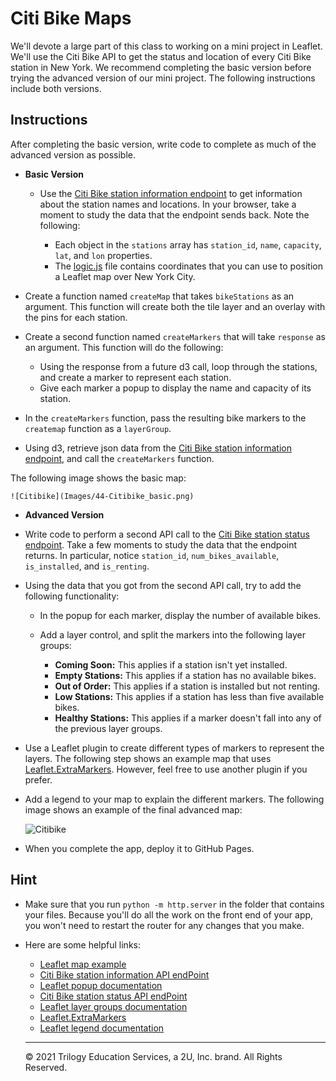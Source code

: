 # Citi Bike Maps

We'll devote a large part of this class to working on a mini project in Leaflet. We'll use the Citi Bike API to get the status and location of every Citi Bike station in New York. We recommend completing the basic version before trying the advanced version of our mini project. The following instructions include both versions.

## Instructions

After completing the basic version, write code to complete as much of the advanced version as possible.

* **Basic Version**

    * Use the [Citi Bike station information endpoint](https://gbfs.citibikenyc.com/gbfs/en/station_information.json) to get information about the station names and locations. In your browser, take a moment to study the data that the endpoint sends back. Note the following:

        * Each object in the `stations` array has `station_id`, `name`, `capacity`, `lat`, and `lon` properties.
        * The [logic.js](Unsolved/static/js/logic.js) file contains coordinates that you can use to position a Leaflet map over New York City.

* Create a function named `createMap` that takes `bikeStations` as an argument. This function will create both the tile layer and an overlay with the pins for each station.

* Create a second function named `createMarkers` that will take `response` as an argument. This function will do the following:

    * Using the response from a future d3 call, loop through the stations, and create a marker to represent each station.
    * Give each marker a popup to display the name and capacity of its station.

* In the `createMarkers` function, pass the resulting bike markers to the `createmap` function as a `layerGroup`.

* Using d3, retrieve json data from the [Citi Bike station information endpoint](https://gbfs.citibikenyc.com/gbfs/en/station_information.json), and call the `createMarkers` function.

The following image shows the basic map:

    ![Citibike](Images/44-Citibike_basic.png)

* **Advanced Version**

* Write code to perform a second API call to the [Citi Bike station status endpoint](https://gbfs.citibikenyc.com/gbfs/en/station_status.json). Take a few moments to study the data that the endpoint returns. In particular, notice `station_id`, `num_bikes_available`, `is_installed`, and `is_renting`.

* Using the data that you got from the second API call, try to add the following functionality:

    * In the popup for each marker, display the number of available bikes.

    * Add a layer control, and split the markers into the following layer groups:

        * **Coming Soon:** This applies if a station isn't yet installed.
        * **Empty Stations:** This applies if a station has no available bikes.
        * **Out of Order:** This applies if a station is installed but not renting.
        * **Low Stations:** This applies if a station has less than five available bikes.
        * **Healthy Stations:** This applies if a marker doesn't fall into any of the previous layer groups.

* Use a Leaflet plugin to create different types of markers to represent the layers. The following step shows an example map that uses [Leaflet.ExtraMarkers](https://github.com/coryasilva/Leaflet.ExtraMarkers). However, feel free to use another plugin if you prefer.

* Add a legend to your map to explain the different markers. The following image shows an example of the final advanced map:

    ![Citibike](Images/44-Citibike_advanced.png)

* When you complete the app, deploy it to GitHub Pages.

## Hint

* Make sure that you run `python -m http.server` in the folder that contains your files. Because you'll do all the work on the front end of your app, you won't need to restart the router for any changes that you make.

* Here are some helpful links:

  * [Leaflet map example](https://leafletjs.com/reference-1.7.1.html#map-example)
  * [Citi Bike station information API endPoint](https://gbfs.citibikenyc.com/gbfs/en/station_information.json)
  * [Leaflet popup documentation](http://leafletjs.com/reference.html#popup)
  * [Citi Bike station status API endPoint](https://gbfs.citibikenyc.com/gbfs/en/station_status.json)
  * [Leaflet layer groups documentation](http://leafletjs.com/examples/layers-control/)
  * [Leaflet.ExtraMarkers](https://github.com/coryasilva/Leaflet.ExtraMarkers)
  * [Leaflet legend documentation](http://leafletjs.com/examples/choropleth/#custom-legend-control)
  
  ---

  © 2021 Trilogy Education Services, a 2U, Inc. brand. All Rights Reserved.	
